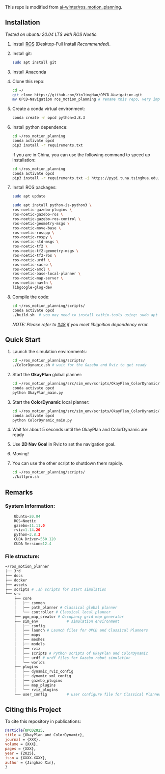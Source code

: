 This repo is modified from [ai-winter/ros_motion_planning](https://github.com/ai-winter/ros_motion_planning).


## Installation
*Tested on ubuntu 20.04 LTS with ROS Noetic.*

1. Install [ROS](http://wiki.ros.org/ROS/Installation) (Desktop-Full Install *Recommended*).

2. Install git:

    ```bash
    sudo apt install git
    ```

3. Install [Anaconda](https://www.anaconda.com/download)

4. Clone this repo:

    ```bash
    cd ~/
    git clone https://github.com/XinJingHao/OPCD-Navigation.git
    mv OPCD-Navigation ros_motion_planning # rename this repo, very important!

    ```

6. Create a conda virtual environment:

    ```bash
    conda create -n opcd python=3.8.3
    ```

7. Install python dependence:

    ```bash
    cd ~/ros_motion_planning
    conda activate opcd
    pip3 install -r requirements.txt
    ```

    If you are in China, you can use the following command to speed up installation:
   ```bash
   cd ~/ros_motion_planning
   conda activate opcd
   pip3 install -r requirements.txt -i https://pypi.tuna.tsinghua.edu.cn/simple/
   ```
   

9. Install ROS packages:
    ```bash
    sudo apt update
    ```
    
    ```bash
    sudo apt install python-is-python3 \
    ros-noetic-gazebo-plugins \
    ros-noetic-gazebo-ros \
    ros-noetic-gazebo-ros-control \
    ros-noetic-geometry-msgs \
    ros-noetic-move-base \
    ros-noetic-roscpp \
    ros-noetic-rospy \
    ros-noetic-std-msgs \
    ros-noetic-tf2 \
    ros-noetic-tf2-geometry-msgs \
    ros-noetic-tf2-ros \
    ros-noetic-urdf \
    ros-noetic-xacro \
    ros-noetic-amcl \
    ros-noetic-base-local-planner \
    ros-noetic-map-server \
    ros-noetic-navfn \
    libgoogle-glog-dev
    ```

10. Compile the code:
    ```bash
    cd ~/ros_motion_planning/scripts/
    conda activate opcd
    ./build.sh  # you may need to install catkin-tools using: sudo apt install python-catkin-tools
    ```
    *NOTE: Please refer to [#48](https://github.com/ai-winter/ros_motion_planning/issues/48) if you meet libignition dependency error.*


## Quick Start
1. Launch the simulation environments:
    ```bash
    cd ~/ros_motion_planning/scripts/
    ./ColorDynamic.sh # wait for the Gazebo and Rviz to get ready
    ```

2. Start the **OkayPlan** global planner:
    ```bash
    cd ~/ros_motion_planning/src/sim_env/scripts/OkayPlan_ColorDynamic/Play/OkayPlan/
    conda activate opcd
    python OkayPlan_main.py
    ```

3. Start the **ColorDynamic** local planner:
    ```bash
    cd ~/ros_motion_planning/src/sim_env/scripts/OkayPlan_ColorDynamic/Play/ColorDynamic/
    conda activate opcd
    python ColorDynamic_main.py
    ```

4. Wait for about 5 seconds until the OkayPlan and ColorDynamic are ready

5. Use **2D Nav Goal** in Rviz to set the navigation goal.

6. Moving!

7. You can use the other script to shutdown them rapidly.

    ```bash
    cd ~/ros_motion_planning/scripts/
    ./killpro.sh
    ```


## Remarks

### System Information:
```c++
    Ubuntu=20.04
    ROS=Noetic
    gazebo=11.11.0
    rviz=1.14.20
    python=3.8.3
    CUDA Driver=550.120
    CUDA Version=12.4
```

### File structure:
```bash
~/ros_motion_planner
├── 3rd
├── docs
├── docker
├── assets
├── scripts # .sh scripts for start simulation
└── src
    ├── core
    │   ├── common
    │   ├── path_planner # Classical global planner
    │   └── controller # Classical local planner
    ├── pgm_map_creator # Occupancy grid map generator
    ├── sim_env             # simulation environment
    │   ├── config
    │   ├── launch # Launch files for OPCD and Classical Planners
    │   ├── maps
    │   ├── meshes
    │   ├── models
    │   ├── rviz
    │   ├── scripts # Python scripts of OkayPlan and ColorDynamic
    │   ├── urdf # urdf files for Gazebo robot simulation
    │   └── worlds
    ├── plugins
    │   ├── dynamic_rviz_config
    │   ├── dynamic_xml_config
    │   ├── gazebo_plugins
    │   ├── map_plugins
    │   └── rviz_plugins
    └── user_config         # user configure file for Classical Planner
```



## Citing this Project

To cite this repository in publications:

```bibtex
@article{OPCD2025,
title = {OkayPlan and ColorDynamic},
journal = {XXX},
volume = {XXX},
pages = {XXX},
year = {2025},
issn = {XXXX-XXXX},
author = {Jinghao Xin},
}
```

